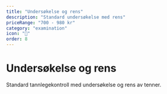 ```yaml
---
title: "Undersøkelse og rens"
description: "Standard undersøkelse med rens"
priceRange: "700 - 980 kr"
category: "examination"
icon: "🦷"
order: 8
---
```


# Undersøkelse og rens

Standard tannlegekontroll med undersøkelse og rens av tenner.